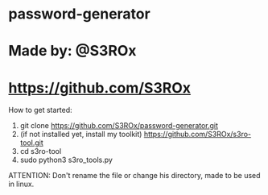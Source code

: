 # password-generator
# Made by: @S3ROx
# https://github.com/S3ROx

How to get started:
1. git clone https://github.com/S3ROx/password-generator.git
2. (if not installed yet, install my toolkit) https://github.com/S3ROx/s3ro-tool.git
3. cd s3ro-tool
4. sudo python3 s3ro_tools.py

ATTENTION: Don't rename the file or change his directory, made to be used in linux.
